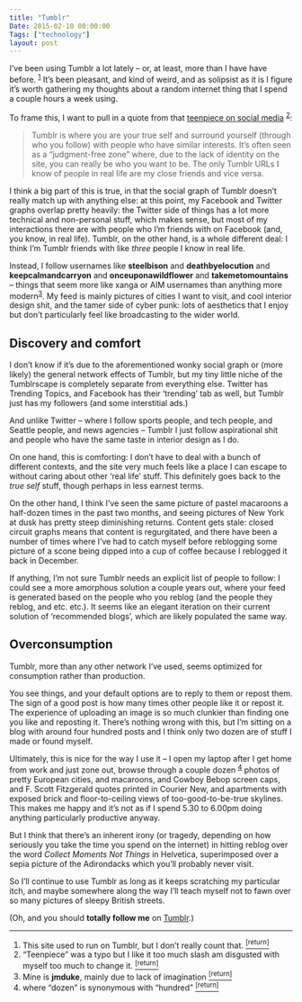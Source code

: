 ```yaml
---
title: "Tumblr"
Date: 2015-02-10 00:00:00
Tags: ["technology"]
layout: post
---
```


<p>I’ve been using Tumblr a lot lately – or, at least, more than I have have before. <sup class="footnote-ref" id="fnref:1"><a href="#fn:1" rel="footnote">1</a></sup>  It’s been pleasant, and kind of weird, and as solipsist as it is I figure it’s worth gathering my thoughts about a random internet thing that I spend a couple hours a week using.</p>


<p>To frame this, I want to pull in a quote from that <a href="https://medium.com/backchannel/a-teenagers-view-on-social-media-1df945c09ac6">teenpiece on social media</a> <sup class="footnote-ref" id="fnref:2"><a href="#fn:2" rel="footnote">2</a></sup>:</p>


<blockquote>
<p>Tumblr is where you are your true self and surround yourself (through who you follow) with people who have similar interests. It’s often seen as a “judgment-free zone” where, due to the lack of identity on the site, you can really be who you want to be. The only Tumblr URLs I know of people in real life are my close friends and vice versa.</p>
</blockquote>


<p>I think a big part of this is true, in that the social graph of Tumblr doesn’t really match up with anything else: at this point, my Facebook and Twitter graphs overlap pretty heavily: the Twitter side of things has a lot more technical and non-personal stuff, which makes sense, but most of my interactions there are with people who I’m friends with on Facebook (and, you know, in real life).  Tumblr, on the other hand, is a whole different deal: I think I’m Tumblr friends with like <em>three</em> people I know in real life.</p>


<p>Instead, I follow usernames like <strong>steelbison</strong> and <strong>deathbyelocution</strong> and <strong>keepcalmandcarryon</strong> and <strong>onceuponawildflower</strong> and <strong>takemetomountains</strong> – things that seem more like xanga or AIM usernames than anything more modern<sup class="footnote-ref" id="fnref:5"><a href="#fn:5" rel="footnote">3</a></sup>.  My feed is mainly pictures of cities I want to visit, and cool interior design shit, and the tamer side of cyber punk: lots of aesthetics that I enjoy but don’t particularly feel like broadcasting to the wider world.</p>


<h2 id="discovery-and-comfort">Discovery and comfort</h2>


<p>I don’t know if it’s due to the aforementioned wonky social graph or (more likely) the general network effects of Tumblr, but my tiny little niche of the Tumblrscape is completely separate from everything else.  Twitter has Trending Topics, and Facebook has their ‘trending’ tab as well, but Tumblr just has my followers (and some interstitial ads.)</p>


<p>And unlike Twitter – where I follow sports people, and tech people, and Seattle people, and news agencies – Tumblr I just follow aspirational shit and people who have the same taste in interior design as I do.</p>


<p>On one hand, this is comforting: I don’t have to deal with a bunch of different contexts, and the site very much feels like a place I can escape to without caring about other ‘real life’ stuff.  This definitely goes back to the <em>true self</em> stuff, though perhaps in less earnest terms.</p>


<p>On the other hand, I think I’ve seen the same picture of pastel macaroons a half-dozen times in the past two months, and seeing pictures of New York at dusk has pretty steep diminishing returns.  Content gets stale: closed circuit graphs means that content is regurgitated, and there have been a number of times where I’ve had to catch myself before reblogging some picture of a scone being dipped into a cup of coffee because I reblogged it back in December.</p>


<p>If anything, I’m not sure Tumblr needs an explicit list of people to follow: I could see a more amorphous solution a couple years out, where your feed is generated based on the people who you reblog (and the people they reblog, and etc. etc.).  It seems like an elegant iteration on their current solution of ‘recommended blogs’, which are likely populated the same way.</p>


<h2 id="overconsumption">Overconsumption</h2>


<p>Tumblr, more than any other network I’ve used, seems optimized for consumption rather than production.</p>


<p>You see things, and your default options are to reply to them or repost them.  The sign of a good post is how many times other people like it or repost it.  The experience of uploading an image is so much clunkier than finding one you like and reposting it.  There’s nothing wrong with this, but I’m sitting on a blog with around four hundred posts and I think only two dozen are of stuff I made or found myself.</p>


<p>Ultimately, this is nice for the way I use it – I open my laptop after I get home from work and just zone out, browse through a couple dozen <sup class="footnote-ref" id="fnref:4"><a href="#fn:4" rel="footnote">4</a></sup> photos of pretty European cities, and macaroons, and Cowboy Bebop screen caps, and F. Scott Fitzgerald quotes printed in Courier New, and apartments with exposed brick and floor-to-ceiling views of too-good-to-be-true skylines.  This makes me happy and it’s not as if I spend 5.30 to 6.00pm doing anything particularly productive anyway.</p>


<p>But I think that there’s an inherent irony (or tragedy, depending on how seriously you take the time you spend on the internet) in hitting reblog over the word <em>Collect Moments Not Things</em> in Helvetica, superimposed over a sepia picture of the Adirondacks which you’ll probably never visit.</p>


<p>So I’ll continue to use Tumblr as long as it keeps scratching my particular itch, and maybe somewhere along the way I’ll teach myself not to fawn over so many pictures of sleepy British streets.</p>


<p>(Oh, and you should <strong>totally follow me</strong> on <a href="http://jmduke.tumblr.com/">Tumblr</a>.)</p>


<div class="footnotes">
<hr/>
<ol>
<li id="fn:1">This site used to run on Tumblr, but I don’t really count that.
 <a class="footnote-return" href="#fnref:1"><sup>[return]</sup></a></li>
<li id="fn:2">“Teenpiece” was a typo but I like it too much slash am disgusted with myself too much to change it.
 <a class="footnote-return" href="#fnref:2"><sup>[return]</sup></a></li>
<li id="fn:5">Mine is <strong>jmduke</strong>, mainly due to lack of imagination
 <a class="footnote-return" href="#fnref:5"><sup>[return]</sup></a></li>
<li id="fn:4">where “dozen” is synonymous with “hundred”
 <a class="footnote-return" href="#fnref:4"><sup>[return]</sup></a></li>
</ol>
</div>
	